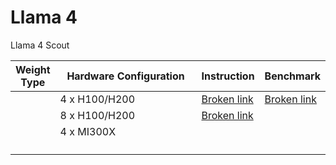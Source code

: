 # Llama 4

Llama 4 Scout

<table><thead><tr><th>Weight Type</th><th width="249">Hardware Configuration</th><th data-type="content-ref">Instruction</th><th data-type="content-ref">Benchmark</th></tr></thead><tbody><tr><td></td><td>4 x H100/H200</td><td><a href="broken-reference">Broken link</a></td><td><a href="broken-reference">Broken link</a></td></tr><tr><td></td><td>8 x H100/H200</td><td><a href="broken-reference">Broken link</a></td><td></td></tr><tr><td></td><td>4 x MI300X</td><td></td><td></td></tr><tr><td><p></p><p></p></td><td></td><td></td><td></td></tr></tbody></table>

